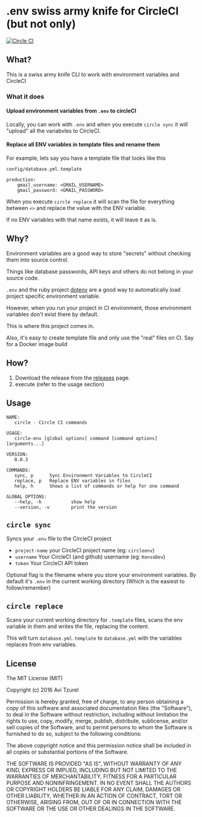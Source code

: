 # .env swiss army knife for CircleCI (but not only)

[![Circle CI](https://circleci.com/gh/KensoDev/circleenv/tree/master.svg?style=svg)](https://circleci.com/gh/KensoDev/circleenv/tree/master)

## What?

This is a swiss army knife CLI to work with environment variables and CircleCI

### What it does

#### Upload environment variables from `.env` to circleCI

Locally, you can work with `.env` and when you execute `circle sync` it will "upload" all the variabvles to CircleCI.

#### Replace all ENV variables in template files and rename them

For example, lets say you have a template file that looks like this

`config/database.yml.template`


```
production:
	gmail_username: <GMAIL_USERNAME>
	gmail_password: <GMAIL_PASSWORD>
```

When you execute `circle replace` it will scan the file for everything between `<>` and replace the value with the ENV variable.

If no ENV variables with that name exists, it will leave it as is.


## Why?

Environment variables are a good way to store "secrets" without checking them
into source control.

Things like database passwords, API keys and others do not belong in your
source code.

`.env` and the ruby project [dotenv](https://github.com/bkeepers/dotenv) are a
good way to automatically load project specific environment variable.

However, when you run your project in CI environment, those environment
variables don't exist there by default.

This is where this project comes in.

Also, it's easy to create template file and only use the "real" files on CI. Say for a Docker image build

## How?

1. Download the release from the [releases](https://github.com/KensoDev/circleenv/releases) page.
2. execute (refer to the usage section)

## Usage

```
NAME:
   circle - Circle CI commands

USAGE:
   circle-env [global options] command [command options] [arguments...]

VERSION:
   0.0.3

COMMANDS:
   sync, p      Sync Environment Variables to CircleCI
   replace, p   Replace ENV variables in files
   help, h      Shows a list of commands or help for one command

GLOBAL OPTIONS:
   --help, -h           show help
   --version, -v        print the version

```

## `circle sync`

Syncs your `.env` file to the CircleCI project

* `project-name` your CircleCI project name (eg: `circleenv`)
* `username` Your CircleCI (and github) username (eg: `KensoDev`)
* `token` Your CircleCI API token

Optional flag is the filename where you store your environment variables. By
default it's `.env` in the current working directory (Which is the easiest to
follow/remember)

## `circle replace`

Scans your current working directory for `.template` files, scans the env variable in them and writes the file, replacing the content.

This will turn `database.yml.template` to `database.yml` with the variables replaces from env variables.

## License

The MIT License (MIT)

Copyright (c) 2016 Avi Tzurel

Permission is hereby granted, free of charge, to any person obtaining a copy
of this software and associated documentation files (the "Software"), to deal
in the Software without restriction, including without limitation the rights
to use, copy, modify, merge, publish, distribute, sublicense, and/or sell
copies of the Software, and to permit persons to whom the Software is
furnished to do so, subject to the following conditions:

The above copyright notice and this permission notice shall be included in all
copies or substantial portions of the Software.

THE SOFTWARE IS PROVIDED "AS IS", WITHOUT WARRANTY OF ANY KIND, EXPRESS OR
IMPLIED, INCLUDING BUT NOT LIMITED TO THE WARRANTIES OF MERCHANTABILITY,
FITNESS FOR A PARTICULAR PURPOSE AND NONINFRINGEMENT. IN NO EVENT SHALL THE
AUTHORS OR COPYRIGHT HOLDERS BE LIABLE FOR ANY CLAIM, DAMAGES OR OTHER
LIABILITY, WHETHER IN AN ACTION OF CONTRACT, TORT OR OTHERWISE, ARISING FROM,
OUT OF OR IN CONNECTION WITH THE SOFTWARE OR THE USE OR OTHER DEALINGS IN THE
SOFTWARE.
